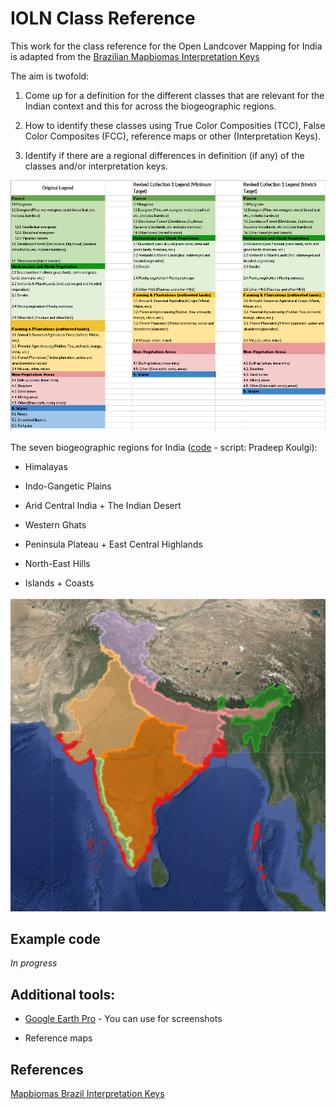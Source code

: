 # IOLN Class Reference

This work for the class reference for the Open Landcover Mapping for India is adapted from the [Brazilian Mapbiomas Interpretation Keys](https://chave.lapig.iesa.ufg.br/en/)

The aim is twofold:

1. Come up for a definition for the different classes that are relevant for the Indian context and this for across the biogeographic regions.

2. How to identify these classes using True Color Composities (TCC), False Color Composites (FCC), reference maps or other (Interpretation Keys).

3. Identify if there are a regional differences in definition (if any) of the classes and/or interpretation keys.  

![alt text](images/classes.PNG)

The seven biogeographic regions for India ([code](https://code.earthengine.google.co.in/baa462996f2986bf5d4690532a2c1c29) - script: Pradeep Koulgi):

- Himalayas

- Indo-Gangetic Plains

- Arid Central India + The Indian Desert

- Western Ghats

- Peninsula Plateau + East Central Highlands

- North-East Hills

- Islands + Coasts

![alt text](images/biogeographic_regions.PNG)

## Example code

*In progress*

## Additional tools:

- [Google Earth Pro](https://www.google.com/intl/en_in/earth/about/versions/#earth-for-web) - You can use for screenshots 

- Reference maps

## References
[Mapbiomas Brazil Interpretation Keys](https://chave.lapig.iesa.ufg.br/en/)




